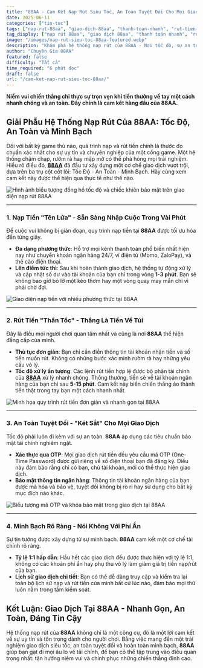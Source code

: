 ```yaml
---
title: "88AA - Cam Kết Nạp Rút Siêu Tốc, An Toàn Tuyệt Đối Cho Mọi Giao Dịch"
date: 2025-06-11
categories: ["tin-tuc"]
tags: ["nap-rut-88aa", "giao-dich-88aa", "thanh-toan-nhanh", "rut-tien-uy-tin", "nap-tien-88aa"]
tag_display: ["nạp rút 88aa", "giao dịch 88aa", "thanh toán nhanh", "rút tiền uy tín", "nạp tiền 88aa"]
image: "/images/nap-rut-sieu-toc-88aa-featured.webp"
description: "Khám phá hệ thống nạp rút của 88AA - Nơi tốc độ, sự an toàn và minh bạch được đặt lên hàng đầu. Tìm hiểu quy trình giao dịch nhanh gọn và an toàn tuyệt đối."
author: "Chuyên Gia 88AA"
featured: false
difficulty: "Tất cả"
time_required: "6 phút đọc"
draft: false
url: "/cam-ket-nap-rut-sieu-toc-88aa/"
---
```



**Niềm vui chiến thắng chỉ thực sự trọn vẹn khi tiền thưởng về tay một cách nhanh chóng và an toàn. Đây chính là cam kết hàng đầu của **88AA**.**
## Giải Phẫu Hệ Thống Nạp Rút Của **88AA**: Tốc Độ, An Toàn và Minh Bạch


Đối với bất kỳ game thủ nào, quá trình nạp và rút tiền chính là thước đo chuẩn xác nhất cho sự uy tín và chuyên nghiệp của một cổng game. Một hệ thống chậm chạp, rườm rà hay mập mờ có thể phá hỏng mọi trải nghiệm. Hiểu rõ điều đó, [**88AA**](https://88aa.com.co "88AA") đã đầu tư xây dựng một cơ chế giao dịch vượt trội, dựa trên ba trụ cột cốt lõi: Tốc Độ - An Toàn - Minh Bạch. Hãy cùng xem cam kết này được thể hiện qua thực tế như thế nào.


![Hình ảnh biểu tượng đồng hồ tốc độ và chiếc khiên bảo mật trên giao diện nạp rút 88AA](/images/nap-rut-sieu-toc-88aa-featured.webp)


---


### 1. Nạp Tiền "Tên Lửa" - Sẵn Sàng Nhập Cuộc Trong Vài Phút


Để cuộc vui không bị gián đoạn, quy trình nạp tiền tại **88AA** được tối ưu hóa đến từng giây.
- **Đa dạng phương thức**: Hỗ trợ mọi kênh thanh toán phổ biến nhất hiện nay như chuyển khoản ngân hàng 24/7, ví điện tử (Momo, ZaloPay), và thẻ cào điện thoại.
- **Lên điểm tức thì**: Sau khi hoàn thành giao dịch, hệ thống tự động xử lý và cập nhật số dư vào tài khoản của bạn chỉ trong vòng **1-3 phút**. Bạn sẽ không bao giờ bỏ lỡ một kèo thơm hay một vòng quay may mắn chỉ vì phải chờ đợi.


![Giao diện nạp tiền với nhiều phương thức tại 88AA](/images/giao-dien-nap-tien-88aa.webp)


---


### 2. Rút Tiền "Thần Tốc" - Thắng Là Tiền Về Túi


Đây là điều mọi người chơi quan tâm nhất và cũng là nơi **88AA** thể hiện đẳng cấp của mình.
- **Thủ tục đơn giản**: Bạn chỉ cần điền thông tin tài khoản nhận tiền và số tiền muốn rút. Không có những bước xác minh rườm rà hay những yêu cầu vô lý.
- **Tốc độ xử lý ấn tượng**: Các lệnh rút tiền hợp lệ được bộ phận tài chính của [**88AA**](https://88aa.com.co "88AA") xử lý nhanh chóng. Thông thường, tiền sẽ về tài khoản ngân hàng của bạn chỉ sau **5-15 phút**. Cam kết này biến chiến thắng ảo thành tiền thật trong tay bạn một cách nhanh nhất.


![Minh họa quy trình rút tiền đơn giản và nhanh gọn tại 88AA](/images/quy-trinh-rut-tien-nhanh-gon-88aa.webp)


---


### 3. An Toàn Tuyệt Đối - "Két Sắt" Cho Mọi Giao Dịch


Tốc độ phải luôn đi kèm với sự an toàn. **88AA** áp dụng các tiêu chuẩn bảo mật tài chính nghiêm ngặt.
- **Xác thực qua OTP**: Mọi giao dịch rút tiền đều yêu cầu mã OTP (One-Time Password) được gửi riêng về số điện thoại bạn đã đăng ký. Điều này đảm bảo rằng chỉ có bạn, chủ tài khoản, mới có thể thực hiện giao dịch.
- **Bảo mật thông tin ngân hàng**: Thông tin tài khoản ngân hàng của bạn được mã hóa và bảo vệ, tuyệt đối không bị rò rỉ hay sử dụng cho bất kỳ mục đích nào khác.


![Biểu tượng mã OTP và khóa bảo mật trong giao dịch tại 88AA](/images/bao-mat-giao-dich-otp-88aa.webp)


---


### 4. Minh Bạch Rõ Ràng - Nói Không Với Phí Ẩn


Sự tin tưởng được xây dựng từ sự minh bạch. **88AA** cam kết một cơ chế tài chính rõ ràng.
- **Tỷ lệ 1:1 hấp dẫn**: Hầu hết các giao dịch đều được thực hiện với tỷ lệ 1:1, không có các khoản phí ẩn hay phụ thu vô lý làm giảm giá trị tiền nạp/rút của bạn.
- **Lịch sử giao dịch chi tiết**: Bạn có thể dễ dàng truy cập và kiểm tra lại toàn bộ lịch sử nạp và rút tiền của mình bất cứ lúc nào, đảm bảo mọi thứ luôn nằm trong tầm kiểm soát.


## Kết Luận: Giao Dịch Tại **88AA** - Nhanh Gọn, An Toàn, Đáng Tin Cậy


Hệ thống nạp rút của **88AA** không chỉ là một công cụ, đó là một lời cam kết về sự uy tín và tôn trọng dành cho người chơi. Bằng việc mang đến một trải nghiệm giao dịch siêu tốc, an toàn tuyệt đối và hoàn toàn minh bạch, **88AA** giúp bạn gạt đi mọi âu lo về tài chính, để bạn có thể tập trung vào điều quan trọng nhất: tận hưởng niềm vui và chinh phục những chiến thắng đỉnh cao.


